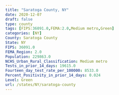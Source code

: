 ```yaml
---
title: "Saratoga County, NY"
date: 2020-12-07
draft: false
type: county
tags: [FIPS:36091.0,FEMA:2.0,Medium metro,Green]
categories: [NY]
County: Saratoga County
State: NY
FIPS: 36091.0
FEMA_Region: 2.0
Population: 229863.0
NCHS_Urban_Rural_Classification: Medium metro
Tests_in_prior_14_days: 19615.0
Fourteen_day_test_rate_per_100000: 8533.0
Percent_Positivity_in_prior_14_days: 0.024
Level: Green
url: /states/NY/saratoga-county
---
```



